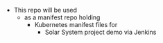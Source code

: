 - This repo will be used 
  - as a manifest repo holding 
    - Kubernetes manifest files for 
      - Solar System project demo via Jenkins

